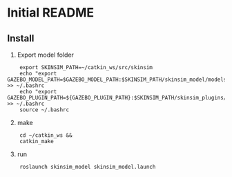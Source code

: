 # Initial README

## Install

1. Export model folder
~~~~
	export SKINSIM_PATH=~/catkin_ws/src/skinsim
	echo "export GAZEBO_MODEL_PATH=$GAZEBO_MODEL_PATH:$SKINSIM_PATH/skinsim_model/models" >> ~/.bashrc
	echo "export GAZEBO_PLUGIN_PATH=${GAZEBO_PLUGIN_PATH}:$SKINSIM_PATH/skinsim_plugins/build" >> ~/.bashrc
	source ~/.bashrc
~~~~

2. make
~~~~
	cd ~/catkin_ws &&
	catkin_make
~~~~

3. run
~~~~
	roslaunch skinsim_model skinsim_model.launch
~~~~